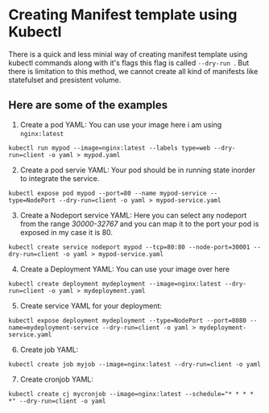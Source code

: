 # Creating Manifest template using Kubectl 

There is a quick and less minial way of creating manifest template using kubectl commands along with it's flags this flag is called `--dry-run `. But there is limitation to this method, we cannot create all kind of manifests like statefulset and presistent volume. 

## Here are some of the examples

1. Create a pod YAML:
You can use your image here i am using `nginx:latest` 

`kubectl run mypod --image=nginx:latest --labels type=web --dry-run=client -o yaml > mypod.yaml`

2. Create a pod servie YAML:
Your pod should be in running state inorder to integrate the service.

`kubectl expose pod mypod --port=80 --name mypod-service --type=NodePort --dry-run=client -o yaml > mypod-service.yaml`

3. Create a Nodeport service YAML:
Here you can select any nodeport from the range *30000-32767* and you can map it to the port your pod is exposed in my case it is 80.

`kubectl create service nodeport mypod --tcp=80:80 --node-port=30001 --dry-run=client -o yaml > mypod-service.yaml`

4. Create a Deployment YAML: 
You can use your image over here

`kubectl create deployment mydeployment --image=nginx:latest --dry-run=client -o yaml > mydeployment.yaml`

5. Create service YAML for your deployment:

`kubectl expose deployment mydeployment --type=NodePort --port=8080 --name=mydeployment-service --dry-run=client -o yaml > mydeployment-service.yaml`

6. Create job YAML:

`kubectl create job myjob --image=nginx:latest --dry-run=client -o yaml`

7. Create cronjob YAML:

`kubectl create cj mycronjob --image=nginx:latest --schedule="* * * * *" --dry-run=client -o yaml`